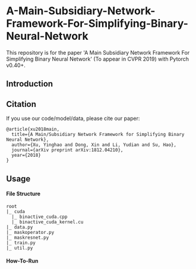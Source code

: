 # A-Main-Subsidiary-Network-Framework-For-Simplifying-Binary-Neural-Network
This repository is for the paper 'A Main Subsidiary Network Framework For Simplifying Binary Neural Network' (To appear in CVPR 2019) with Pytorch v0.40+.

## Introduction

## Citation
If you use our code/model/data, please cite our paper:
```
@article{xu2018main,
  title={A Main/Subsidiary Network Framework for Simplifying Binary Neural Network},
  author={Xu, Yinghao and Dong, Xin and Li, Yudian and Su, Hao},
  journal={arXiv preprint arXiv:1812.04210},
  year={2018}
}
```

## Usage
#### File Structure
```
root
|_ cuda
  |_ binactive_cuda.cpp
  |_ binactive_cuda_kernel.cu
|_ data.py
|_ maskoperator.py
|_ maskresnet.py
|_ train.py
|_ util.py
```
#### How-To-Run
